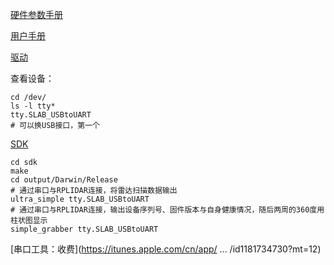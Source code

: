 [硬件参数手册](http://bucket.download.slamtec.com/a3bdd2bbf5a531748052cd554f817b4b6081ff47/LD208_SLAMTEC_rplidar_datasheet_A2M8_v1.0_cn.pdf)

[用户手册](http://117.143.109.160/cache/bucket.download.slamtec.com/7923ea8304fc3a9d954386b75cf25a3c5a977f9e/LM204_SLAMTEC_rplidarkit_usermanual_A2M4_v1.1_cn.pdf?ich_args2=142-22004412045827_553c04d1e752cf128be6807e6da47116_10001002_9c89642fd4c0f2d9923a518939a83798_891edb93dcdb9a56be64462bd3d39077)

[驱动](http://www.silabs.com/products/mcu/Pages/USBtoUARTBridgeVCPDrivers.aspx)

查看设备：

```
cd /dev/
ls -l tty*
tty.SLAB_USBtoUART
# 可以换USB接口，第一个
```

[SDK](rplidar_sdk_v1.5.7)

```
cd sdk
make
cd output/Darwin/Release
# 通过串口与RPLIDAR连接，将雷达扫描数据输出
ultra_simple tty.SLAB_USBtoUART
# 通过串口与RPLIDAR连接，输出设备序列号、固件版本与自身健康情况，随后两周的360度用柱状图显示
simple_grabber tty.SLAB_USBtoUART
```

[串口工具：收费](https://itunes.apple.com/cn/app/ ... /id1181734730?mt=12)
